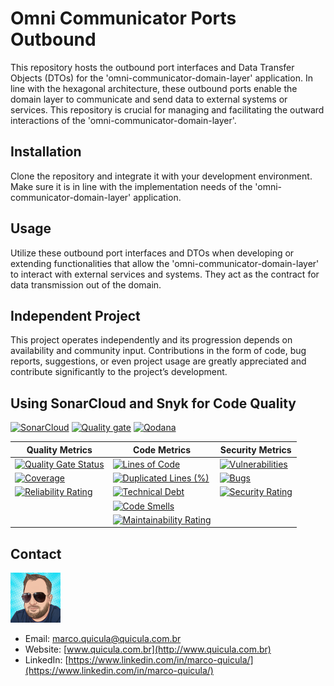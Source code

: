 # Omni Communicator Ports Outbound

This repository hosts the outbound port interfaces and Data Transfer Objects (DTOs) for the 'omni-communicator-domain-layer' application. In line with the hexagonal architecture, these outbound ports enable the domain layer to communicate and send data to external systems or services. This repository is crucial for managing and facilitating the outward interactions of the 'omni-communicator-domain-layer'.

## Installation

Clone the repository and integrate it with your development environment. Make sure it is in line with the implementation needs of the 'omni-communicator-domain-layer' application.

## Usage

Utilize these outbound port interfaces and DTOs when developing or extending functionalities that allow the 'omni-communicator-domain-layer' to interact with external services and systems. They act as the contract for data transmission out of the domain.

## Independent Project

This project operates independently and its progression depends on availability and community input. Contributions in the form of code, bug reports, suggestions, or even project usage are greatly appreciated and contribute significantly to the project’s development.

## Using SonarCloud and Snyk for Code Quality

[![SonarCloud](https://sonarcloud.io/images/project_badges/sonarcloud-white.svg)](https://sonarcloud.io/summary/new_code?id=my-virtual-hub_omni-comm-ports-inbound) 
[![Quality gate](https://sonarcloud.io/api/project_badges/quality_gate?project=my-virtual-hub_omni-comm-ports-inbound)](https://sonarcloud.io/summary/new_code?id=my-virtual-hub_omni-comm-ports-inbound)  [![Qodana](https://github.com/my-virtual-hub/omni-comm-ports-inbound/actions/workflows/qodana.yml/badge.svg?branch=main)](https://github.com/my-virtual-hub/omni-comm-ports-inbound/actions/workflows/qodana.yml)

| Quality Metrics | Code Metrics | Security Metrics |
|---|---|---|
| [![Quality Gate Status](https://sonarcloud.io/api/project_badges/measure?project=my-virtual-hub_omni-comm-ports-inbound&metric=alert_status)](https://sonarcloud.io/summary/new_code?id=my-virtual-hub_omni-comm-ports-inbound) | [![Lines of Code](https://sonarcloud.io/api/project_badges/measure?project=my-virtual-hub_omni-comm-ports-inbound&metric=ncloc)](https://sonarcloud.io/summary/new_code?id=my-virtual-hub_omni-comm-ports-inbound) | [![Vulnerabilities](https://sonarcloud.io/api/project_badges/measure?project=my-virtual-hub_omni-comm-ports-inbound&metric=vulnerabilities)](https://sonarcloud.io/summary/new_code?id=my-virtual-hub_omni-comm-ports-inbound) |
| [![Coverage](https://sonarcloud.io/api/project_badges/measure?project=my-virtual-hub_omni-comm-ports-inbound&metric=coverage)](https://sonarcloud.io/summary/new_code?id=my-virtual-hub_omni-comm-ports-inbound) | [![Duplicated Lines (%)](https://sonarcloud.io/api/project_badges/measure?project=my-virtual-hub_omni-comm-ports-inbound&metric=duplicated_lines_density)](https://sonarcloud.io/summary/new_code?id=my-virtual-hub_omni-comm-ports-inbound) | [![Bugs](https://sonarcloud.io/api/project_badges/measure?project=my-virtual-hub_omni-comm-ports-inbound&metric=bugs)](https://sonarcloud.io/summary/new_code?id=my-virtual-hub_omni-comm-ports-inbound) |
| [![Reliability Rating](https://sonarcloud.io/api/project_badges/measure?project=my-virtual-hub_omni-comm-ports-inbound&metric=reliability_rating)](https://sonarcloud.io/summary/new_code?id=my-virtual-hub_omni-comm-ports-inbound) | [![Technical Debt](https://sonarcloud.io/api/project_badges/measure?project=my-virtual-hub_omni-comm-ports-inbound&metric=sqale_index)](https://sonarcloud.io/summary/new_code?id=my-virtual-hub_omni-comm-ports-inbound) | [![Security Rating](https://sonarcloud.io/api/project_badges/measure?project=my-virtual-hub_omni-comm-ports-inbound&metric=security_rating)](https://sonarcloud.io/summary/new_code?id=my-virtual-hub_omni-comm-ports-inbound) |
| | [![Code Smells](https://sonarcloud.io/api/project_badges/measure?project=my-virtual-hub_omni-comm-ports-inbound&metric=code_smells)](https://sonarcloud.io/summary/new_code?id=my-virtual-hub_omni-comm-ports-inbound) | |
| | [![Maintainability Rating](https://sonarcloud.io/api/project_badges/measure?project=my-virtual-hub_omni-comm-ports-inbound&metric=sqale_rating)](https://sonarcloud.io/summary/new_code?id=my-virtual-hub_omni-comm-ports-inbound) | |

## Contact

![Marco Quicula](images/marco.png)

- Email: [marco.quicula@quicula.com.br](mailto:marco.quicula@quicula.com.br)
- Website: [www.quicula.com.br](http://www.quicula.com.br)
- LinkedIn: [https://www.linkedin.com/in/marco-quicula/](https://www.linkedin.com/in/marco-quicula/)
